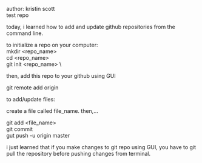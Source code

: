 author: kristin scott \
test repo

today, i learned how to add and  update github repositories from the command line. 

to initialize a repo on your computer: \
mkdir <repo_name> \
cd <repo_name> \
git init <repo_name> \

then, add this repo to your github using GUI

git remote add origin <https link to repo on github>

to add/update files:

create a file called file_name. then,...

git add <file_name> \
git commit \
gut push -u origin master

i just learned that if you make changes to git repo using GUI, you have to git pull the repository before pushing changes from terminal. 

